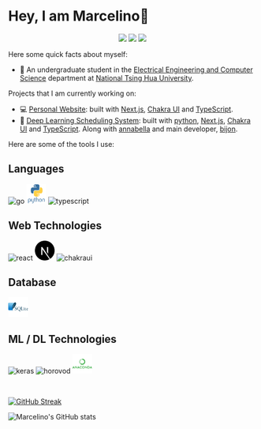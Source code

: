 # Hey, I am Marcelino👋

<p align="center">
<a target="_blank" href="https://marcelinogilbertt.vercel.app/"><img src="https://img.shields.io/badge/-WEB-6B46C1?style=for-the-badge&logo=Next.js&logoColor=white"></img></a>	
<a target="_blank" href="https://www.linkedin.com/in/marcelino-gilbert-07823621a/"><img src="https://img.shields.io/badge/-LinkedIn-0077B5?style=for-the-badge&logo=Linkedin&logoColor=white"></img></a>
<a target="_blank" href="mailto:marcelinogilbert26@gmail.com"><img src="https://img.shields.io/badge/-Gmail-D14836?style=for-the-badge&logo=Gmail&logoColor=white"></img></a>
</p>

Here some quick facts about myself:

- 🏫 An undergraduate student in the [Electrical Engineering and Computer Science](https://ibp.nthu.edu.tw/) department at [National Tsing Hua University](https://www.nthu.edu.tw/).

Projects that I am currently working on:

- 💻 [Personal Website](https://marcelinogilbertt.vercel.app): built with [Next.js](https://nextjs.org/), [Chakra UI](https://chakra-ui.com/) and [TypeScript](https://www.typescriptlang.org/).
- 🤖 [Deep Learning Scheduling System](https://github.com/misterteri/schedulearn): built with [python](https://www.python.org/), [Next.js](https://nextjs.org/), [Chakra UI](https://chakra-ui.com/) and [TypeScript](https://www.typescriptlang.org/). Along with [annabella](https://github.com/bellapd) and main developer, [bijon](https://github.com/bsraya).

Here are some of the tools I use:

<h2>Languages</h2>
<span>
<img src="https://www.vectorlogo.zone/logos/golang/golang-icon.svg" alt="go" width="40" height="40" />
<img src="https://raw.githubusercontent.com/devicons/devicon/master/icons/python/python-original-wordmark.svg" alt="python" width="40" height="40" />
<img src="https://www.vectorlogo.zone/logos/typescriptlang/typescriptlang-icon.svg" alt="typescript" width="40" height="40" />
</span>

<h2>Web Technologies</h2>
<span>
<img src="https://www.vectorlogo.zone/logos/reactjs/reactjs-icon.svg" alt="react" width="40" height="40" />
<img src="https://raw.githubusercontent.com/devicons/devicon/master/icons/nextjs/nextjs-original.svg" alt="nextjs" width="40" height="40" />
<img src="https://raw.githubusercontent.com/get-icon/geticon/master/icons/chakra-icon.svg" alt="chakraui" width="40" height="40" />
</span>

<h2>Database</h2>
<span>
<img src="https://raw.githubusercontent.com/devicons/devicon/master/icons/sqlite/sqlite-original-wordmark.svg" alt="sqlite" width="40" height="40" />
</span>

<h2>ML / DL Technologies</h2>
<span>
<img src="https://raw.githubusercontent.com/valohai/ml-logos/master/keras.svg" alt="keras" width="40" height="40" />
<img src="https://user-images.githubusercontent.com/16640218/34506318-84d0c06c-efe0-11e7-8831-0425772ed8f2.png" alt="horovod" width="40" height="40" />
<img src="https://raw.githubusercontent.com/devicons/devicon/master/icons/anaconda/anaconda-original-wordmark.svg" alt="anaconda" width="40" height="40" />
</span>

&nbsp;

[![GitHub Streak](https://github-readme-streak-stats.herokuapp.com?user=misterteri&theme=dark&hide_border=true&date_format=M%20j%5B%2C%20Y%5D)](https://git.io/streak-stats)

![Marcelino's GitHub stats](https://github-readme-stats.vercel.app/api?username=misterteri&theme=radical&hide_border=true)
